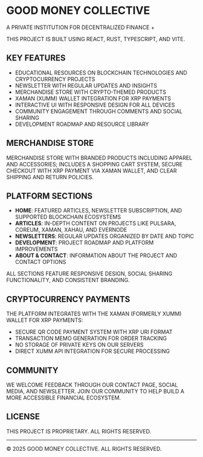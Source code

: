 # GOOD MONEY COLLECTIVE

A PRIVATE INSTITUTION FOR DECENTRALIZED FINANCE +

THIS PROJECT IS BUILT USING REACT, RUST, TYPESCRIPT, AND VITE.

## KEY FEATURES

- EDUCATIONAL RESOURCES ON BLOCKCHAIN TECHNOLOGIES AND CRYPTOCURRENCY PROJECTS
- NEWSLETTER WITH REGULAR UPDATES AND INSIGHTS
- MERCHANDISE STORE WITH CRYPTO-THEMED PRODUCTS
- XAMAN (XUMM) WALLET INTEGRATION FOR XRP PAYMENTS
- INTERACTIVE UI WITH RESPONSIVE DESIGN FOR ALL DEVICES
- COMMUNITY ENGAGEMENT THROUGH COMMENTS AND SOCIAL SHARING
- DEVELOPMENT ROADMAP AND RESOURCE LIBRARY

## MERCHANDISE STORE

MERCHANDISE STORE WITH BRANDED PRODUCTS INCLUDING APPAREL AND ACCESSORIES; INCLUDES A SHOPPING CART SYSTEM, SECURE CHECKOUT WITH XRP PAYMENT VIA XAMAN WALLET, AND CLEAR SHIPPING AND RETURN POLICIES.

## PLATFORM SECTIONS

- **HOME**: FEATURED ARTICLES, NEWSLETTER SUBSCRIPTION, AND SUPPORTED BLOCKCHAIN ECOSYSTEMS
- **ARTICLES**: IN-DEPTH CONTENT ON PROJECTS LIKE PULSARA, COREUM, XAMAN, XAHAU, AND EVERNODE
- **NEWSLETTERS**: REGULAR UPDATES ORGANIZED BY DATE AND TOPIC
- **DEVELOPMENT**: PROJECT ROADMAP AND PLATFORM IMPROVEMENTS
- **ABOUT & CONTACT**: INFORMATION ABOUT THE PROJECT AND CONTACT OPTIONS

ALL SECTIONS FEATURE RESPONSIVE DESIGN, SOCIAL SHARING FUNCTIONALITY, AND CONSISTENT BRANDING.

## CRYPTOCURRENCY PAYMENTS

THE PLATFORM INTEGRATES WITH THE XAMAN (FORMERLY XUMM) WALLET FOR XRP PAYMENTS:

- SECURE QR CODE PAYMENT SYSTEM WITH XRP URI FORMAT
- TRANSACTION MEMO GENERATION FOR ORDER TRACKING
- NO STORAGE OF PRIVATE KEYS ON OUR SERVERS
- DIRECT XUMM API INTEGRATION FOR SECURE PROCESSING

## COMMUNITY

WE WELCOME FEEDBACK THROUGH OUR CONTACT PAGE, SOCIAL MEDIA, AND NEWSLETTER. JOIN OUR COMMUNITY TO HELP BUILD A MORE ACCESSIBLE FINANCIAL ECOSYSTEM.

## LICENSE

THIS PROJECT IS PROPRIETARY. ALL RIGHTS RESERVED.

---
© 2025 GOOD MONEY COLLECTIVE. ALL RIGHTS RESERVED.
